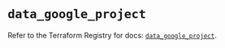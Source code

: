 # `data_google_project`

Refer to the Terraform Registry for docs: [`data_google_project`](https://registry.terraform.io/providers/hashicorp/google-beta/5.26.0/docs/data-sources/google_project).
